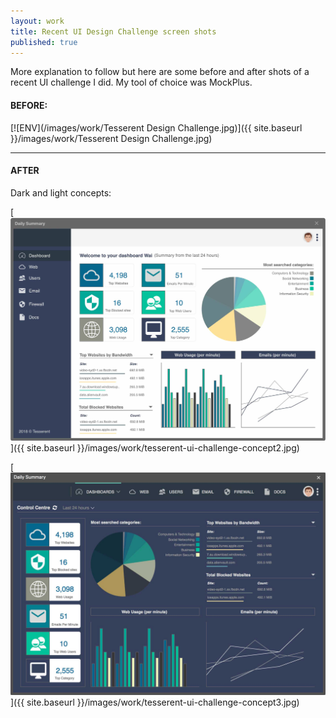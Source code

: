 ```yaml
---
layout: work
title: Recent UI Design Challenge screen shots
published: true
---
```


More explanation to follow but here are some before and after shots of a recent UI challenge I did.  My tool of choice was MockPlus.

#### BEFORE:
[![ENV](/images/work/Tesserent Design Challenge.jpg)]({{ site.baseurl }}/images/work/Tesserent Design Challenge.jpg)

---

#### AFTER
Dark and light concepts:

[![ENV](/images/work/tesserent-ui-challenge-concept2.jpg)]({{ site.baseurl }}/images/work/tesserent-ui-challenge-concept2.jpg)

[![ENV](/images/work/tesserent-ui-challenge-concept3.jpg)]({{ site.baseurl }}/images/work/tesserent-ui-challenge-concept3.jpg)

